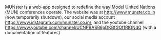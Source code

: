 MUNster is a web-app designed to redefine the way Model United Nations (MUN) conferences operate. The website was at http://www.munster.co.in (now temporarily shutdown), our social media account https://www.instagram.com/munster.co.in/, and the youtube channel https://www.youtube.com/channel/UCNPBASB6pDKBfGQf1RlGNdQ (with a documentation of features)
